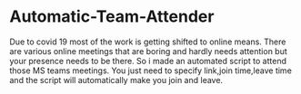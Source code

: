 # Automatic-Team-Attender
Due to covid 19 most of the work is getting shifted to online
means. There are various online meetings that are boring and
hardly needs attention but your presence needs to be there. So i
made an automated script to attend those MS teams meetings.
You just need to specify link,join time,leave time and the script
will automatically make you join and leave.
